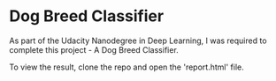 ﻿# Dog Breed Classifier
As part of the Udacity Nanodegree in Deep Learning, I was required to complete this project - A Dog Breed Classifier.

To view the result, clone the repo and open the 'report.html' file.
